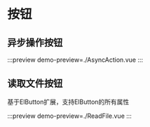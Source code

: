 # 按钮

## 异步操作按钮

:::preview
demo-preview=./AsyncAction.vue
:::

## 读取文件按钮

基于ElButton扩展，支持ElButton的所有属性

:::preview
demo-preview=./ReadFile.vue
:::